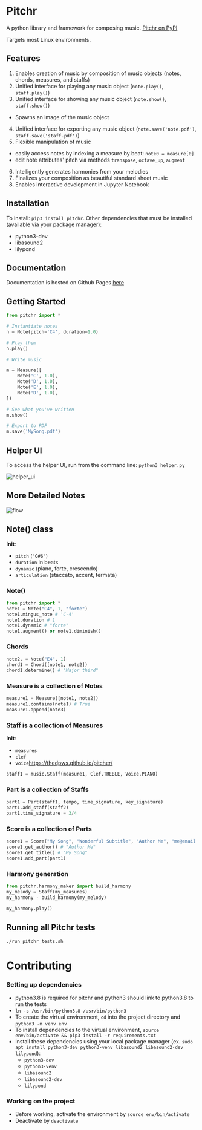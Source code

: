 # Pitchr
A python library and framework for composing music.
[Pitchr on PyPI](https://pypi.org/project/pitchr/)

Targets most Linux environments.

## Features

1. Enables creation of music by composition of music objects (notes, chords, measures, and staffs)
2. Unified interface for playing any music object (`note.play()`, `staff.play()`)
3. Unified interface for showing any music object (`note.show()`, `staff.show()`)
  * Spawns an image of the music object
4. Unified interface for exporting any music object (`note.save('note.pdf')`, `staff.save('staff.pdf')`)
5. Flexible manipulation of music
  * easily access notes by indexing a measure by beat: `note0 = measure[0]`
  * edit note attributes' pitch via methods `transpose`, `octave_up`, `augment`
6. Intelligently generates harmonies from your melodies
6. Finalizes your composition as beautiful standard sheet music
7. Enables interactive development in Jupyter Notebook

## Installation
To install: `pip3 install pitchr`.
Other dependencies that must be installed (available via your package manager):
  * python3-dev
  * libasound2
  * lilypond

## Documentation
Documentation is hosted on Github Pages [here](https://thedpws.github.io/pitcher/)


## Getting Started
```python
from pitchr import *

# Instantiate notes
n = Note(pitch='C4', duration=1.0)

# Play them
n.play()

# Write music

m = Measure([
    Note('C', 1.0),
    Note('D', 1.0),
    Note('E', 1.0),
    Note('D', 1.0),
])

# See what you've written
m.show()

# Export to PDF
m.save('MySong.pdf')
```
## Helper UI

To access the helper UI, run from the command line: `python3 helper.py`

![helper_ui](https://raw.githubusercontent.com/thedpws/pitcher/master/demo/helper_ui.png)

## More Detailed Notes

![flow](https://raw.githubusercontent.com/thedpws/pitcher/master/demo/flow.png)


## Note() class

**Init**:
- `pitch` (`"C#6"`)
- `duration` in beats
- `dynamic` (piano, forte, crescendo)
- `articulation` (staccato, accent, fermata)

### Note()
```python
from pitchr import *
note1 = Note("C4", 1, "forte")
note1.mingus_note # 'C-4'
note1.duration # 1
note1.dynamic # "forte"
note1.augment() or note1.diminish()
```

### Chords
```python
note2. = Note("E4", 1)
chord1 = Chord([note1, note2])
chord1.determine() # "Major third"
```

### Measure is a collection of Notes
```python
measure1 = Measure([note1, note2])
measure1.contains(note1) # True
measure1.append(note3)
```
### Staff is a collection of Measures

**Init**:
- `measures`
- `clef`
- `voice`https://thedpws.github.io/pitcher/

```python
staff1 = music.Staff(measure1, Clef.TREBLE, Voice.PIANO)
```

### Part is a collection of Staffs
```python
part1 = Part(staff1, tempo, time_signature, key_signature)
part1.add_staff(staff2)
part1.time_signature = 3/4
```
### Score is a collection of Parts
```python
score1 = Score("My Song", "Wonderful Subtitle", "Author Me", "me@email.com")
score1.get_author() # "Author Me"
score1.get_title() # "My Song"
score1.add_part(part1)
```
### Harmony generation
```python
from pitchr.harmony_maker import build_harmony
my_melody = Staff(my_measures)
my_harmony - build_harmony(my_melody)

my_harmony.play()
```

## Running all Pitchr tests
```bash
./run_pitchr_tests.sh
```

# Contributing
### Setting up dependencies
* python3.8 is required for pitchr and python3 should link to python3.8 to run the tests
* `ln -s /usr/bin/python3.8 /usr/bin/python3`
* To create the virtual environment, `cd` into the project directory and `python3 -m venv env`
* To install dependencies to the virtual environment, `source env/bin/activate && pip3 install -r requirements.txt`
* Install these dependencies using your local package manager (ex. `sudo apt install python3-dev python3-venv libasound2 libasound2-dev lilypond`):
  * `python3-dev`
  * `python3-venv`
  * `libasound2`
  * `libasound2-dev`
  * `lilypond`

### Working on the project
* Before working, activate the environment by `source env/bin/activate`
* Deactivate by `deactivate`
